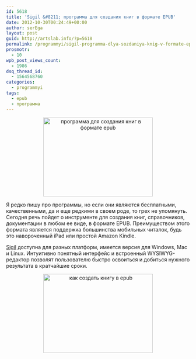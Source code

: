 ```yaml
---
id: 5618
title: 'Sigil &#8211; программа для создания книг в формате EPUB'
date: 2012-10-30T00:24:49+00:00
author: serEga
layout: post
guid: http://artslab.info/?p=5618
permalink: /programmyi/sigil-programma-dlya-sozdaniya-knig-v-formate-epub/
prosmotr:
  - 10
wpb_post_views_count:
  - 1986
dsq_thread_id:
  - 1564568760
categories:
  - programmyi
tags:
  - epub
  - программа
---
```

<center>
  <a href="{{site.img_cdn}}/sigil_knigi_v_epub.png"><img src="{{site.img_cdn}}/sigil_knigi_v_epub-300x216.png" alt="программа для создания книг в формате epub" title="sigil_knigi_v_epub" width="300" height="216" class="aligncenter size-medium wp-image-5619" srcset="{{site.img_cdn}}/sigil_knigi_v_epub-300x216.png 300w, {{site.img_cdn}}/sigil_knigi_v_epub.png 1000w" sizes="(max-width: 300px) 100vw, 300px" /></a>
</center>

Я редко пишу про программы, но если они являются бесплатными, качественными, да и еще редкими в своем роде, то грех не упомянуть. Сегодня речь пойдет о инструменте для создания книг, справочников, документации в любом ее виде, в формате EPUB. Преимуществом этого формата является поддержка большинства мобильных читалок, будь это навороченный iPad или простой Amazon Kindle.

[Sigil](http://code.google.com/p/sigil/) доступна для разных платформ, имеется версия для Windows, Mac и Linux. Интуитивно понятный интерфейс и встроенный WYSIWYG-редактор позволят пользователю быстро освоиться и добиться нужного результата в кратчайшие сроки.

<center>
  <a href="{{site.img_cdn}}/sigil_sozdanie_knig_v_epub.png"><img src="{{site.img_cdn}}/sigil_sozdanie_knig_v_epub-300x216.png" alt="как создать книгу в epub" title="sigil_sozdanie_knig_v_epub" width="300" height="216" class="aligncenter size-medium wp-image-5620" srcset="{{site.img_cdn}}/sigil_sozdanie_knig_v_epub-300x216.png 300w, {{site.img_cdn}}/sigil_sozdanie_knig_v_epub.png 1001w" sizes="(max-width: 300px) 100vw, 300px" /></a>
</center>